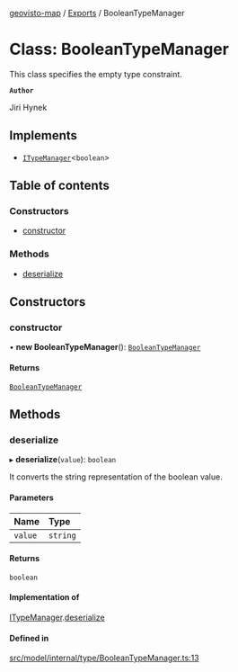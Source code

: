 [geovisto-map](../README.md) / [Exports](../modules.md) / BooleanTypeManager

# Class: BooleanTypeManager

This class specifies the empty type constraint.

**`Author`**

Jiri Hynek

## Implements

- [`ITypeManager`](../interfaces/ITypeManager.md)\<`boolean`\>

## Table of contents

### Constructors

- [constructor](BooleanTypeManager.md#constructor)

### Methods

- [deserialize](BooleanTypeManager.md#deserialize)

## Constructors

### constructor

• **new BooleanTypeManager**(): [`BooleanTypeManager`](BooleanTypeManager.md)

#### Returns

[`BooleanTypeManager`](BooleanTypeManager.md)

## Methods

### deserialize

▸ **deserialize**(`value`): `boolean`

It converts the string representation of the boolean value.

#### Parameters

| Name | Type |
| :------ | :------ |
| `value` | `string` |

#### Returns

`boolean`

#### Implementation of

[ITypeManager](../interfaces/ITypeManager.md).[deserialize](../interfaces/ITypeManager.md#deserialize)

#### Defined in

[src/model/internal/type/BooleanTypeManager.ts:13](https://github.com/geovisto/geovisto-map/blob/e22d774889dbc28cc1ec62933ecf6bab6690f172/src/model/internal/type/BooleanTypeManager.ts#L13)
